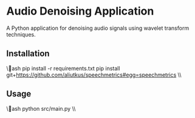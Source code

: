 # Audio Denoising Application

A Python application for denoising audio signals using wavelet transform techniques.

## Installation
\\\ash
pip install -r requirements.txt
pip install git+https://github.com/aliutkus/speechmetrics#egg=speechmetrics
\\\

## Usage
\\\ash
python src/main.py
\\\
